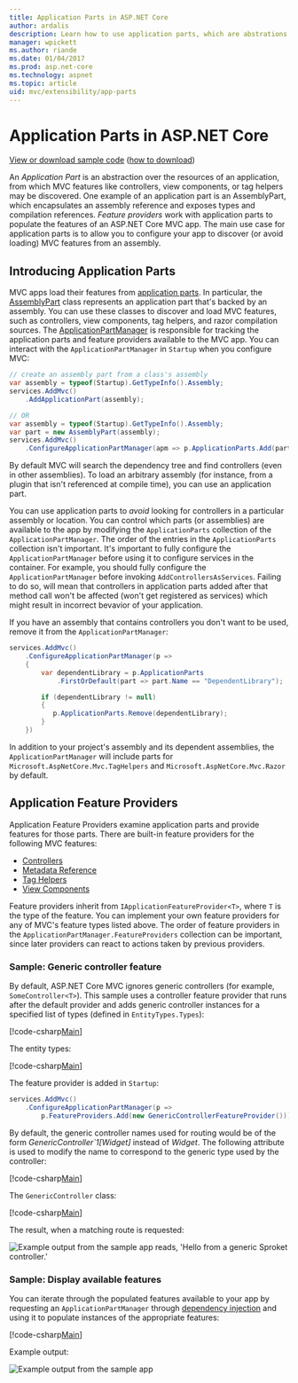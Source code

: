 ```yaml
---
title: Application Parts in ASP.NET Core
author: ardalis
description: Learn how to use application parts, which are abstrations over the resources of an app, to configure your app to discover or avoid loading features from an assembly.
manager: wpickett
ms.author: riande
ms.date: 01/04/2017
ms.prod: asp.net-core
ms.technology: aspnet
ms.topic: article
uid: mvc/extensibility/app-parts
---
```

# Application Parts in ASP.NET Core

[View or download sample code](https://github.com/aspnet/Docs/tree/master/aspnetcore/mvc/advanced/app-parts/sample) ([how to download](xref:tutorials/index#how-to-download-a-sample))

An *Application Part* is an abstraction over the resources of an application, from which MVC features like controllers, view components, or tag helpers may be discovered. One example of an application part is an AssemblyPart, which encapsulates an assembly reference and exposes types and compilation references. *Feature providers* work with application parts to populate the features of an ASP.NET Core MVC app. The main use case for application parts is to allow you to configure your app to discover (or avoid loading) MVC features from an assembly.

## Introducing Application Parts

MVC apps load their features from [application parts](/aspnet/core/api/microsoft.aspnetcore.mvc.applicationparts.applicationpart). In particular, the [AssemblyPart](/aspnet/core/api/microsoft.aspnetcore.mvc.applicationparts.assemblypart#Microsoft_AspNetCore_Mvc_ApplicationParts_AssemblyPart) class represents an application part that's backed by an assembly. You can use these classes to discover and load MVC features, such as controllers, view components, tag helpers, and razor compilation sources. The [ApplicationPartManager](/aspnet/core/api/microsoft.aspnetcore.mvc.applicationparts.applicationpartmanager) is responsible for tracking the application parts and feature providers available to the MVC app. You can interact with the `ApplicationPartManager` in `Startup` when you configure MVC:

```csharp
// create an assembly part from a class's assembly
var assembly = typeof(Startup).GetTypeInfo().Assembly;
services.AddMvc()
    .AddApplicationPart(assembly);

// OR
var assembly = typeof(Startup).GetTypeInfo().Assembly;
var part = new AssemblyPart(assembly);
services.AddMvc()
    .ConfigureApplicationPartManager(apm => p.ApplicationParts.Add(part));
```

By default MVC will search the dependency tree and find controllers (even in other assemblies). To load an arbitrary assembly (for instance, from a plugin that isn't referenced at compile time), you can use an application part.

You can use application parts to *avoid* looking for controllers in a particular assembly or location. You can control which parts (or assemblies) are available to the app by modifying the `ApplicationParts` collection of the `ApplicationPartManager`. The order of the entries in the `ApplicationParts` collection isn't important. It's important to fully configure the `ApplicationPartManager` before using it to configure services in the container. For example, you should fully configure the `ApplicationPartManager` before invoking `AddControllersAsServices`. Failing to do so, will mean that controllers in application parts added after that method call won't be affected (won't get registered as services) which might result in incorrect bevavior of your application.

If you have an assembly that contains controllers you don't want to be used, remove it from the `ApplicationPartManager`:

```csharp
services.AddMvc()
    .ConfigureApplicationPartManager(p =>
    {
        var dependentLibrary = p.ApplicationParts
            .FirstOrDefault(part => part.Name == "DependentLibrary");

        if (dependentLibrary != null)
        {
           p.ApplicationParts.Remove(dependentLibrary);
        }
    })
```

In addition to your project's assembly and its dependent assemblies, the `ApplicationPartManager` will include parts for `Microsoft.AspNetCore.Mvc.TagHelpers` and `Microsoft.AspNetCore.Mvc.Razor` by default.

## Application Feature Providers

Application Feature Providers examine application parts and provide features for those parts. There are built-in feature providers for the following MVC features:

* [Controllers](https://docs.microsoft.com/aspnet/core/api/microsoft.aspnetcore.mvc.controllers.controllerfeatureprovider)
* [Metadata Reference](https://docs.microsoft.com/aspnet/core/api/microsoft.aspnetcore.mvc.razor.compilation.metadatareferencefeatureprovider)
* [Tag Helpers](https://docs.microsoft.com/aspnet/core/api/microsoft.aspnetcore.mvc.razor.taghelpers.taghelperfeatureprovider)
* [View Components](https://docs.microsoft.com/aspnet/core/api/microsoft.aspnetcore.mvc.viewcomponents.viewcomponentfeatureprovider)

Feature providers inherit from `IApplicationFeatureProvider<T>`, where `T` is the type of the feature. You can implement your own feature providers for any of MVC's feature types listed above. The order of feature providers in the `ApplicationPartManager.FeatureProviders` collection can be important, since later providers can react to actions taken by previous providers.

### Sample: Generic controller feature

By default, ASP.NET Core MVC ignores generic controllers (for example, `SomeController<T>`). This sample uses a controller feature provider that runs after the default provider and adds generic controller instances for a specified list of types (defined in `EntityTypes.Types`):

[!code-csharp[Main](./app-parts/sample/AppPartsSample/GenericControllerFeatureProvider.cs?highlight=13&range=18-36)]

The entity types:

[!code-csharp[Main](./app-parts/sample/AppPartsSample/Model/EntityTypes.cs?range=6-16)]

The feature provider is added in `Startup`:

```csharp
services.AddMvc()
    .ConfigureApplicationPartManager(p => 
        p.FeatureProviders.Add(new GenericControllerFeatureProvider()));
```

By default, the generic controller names used for routing would be of the form *GenericController`1[Widget]* instead of *Widget*. The following attribute is used to modify the name to correspond to the generic type used by the controller:

[!code-csharp[Main](./app-parts/sample/AppPartsSample/GenericControllerNameConvention.cs)]

The `GenericController` class:

[!code-csharp[Main](./app-parts/sample/AppPartsSample/GenericController.cs?highlight=5-6)]

The result, when a matching route is requested:

![Example output from the sample app reads, 'Hello from a generic Sproket controller.'](app-parts/_static/generic-controller.png)

### Sample: Display available features

You can iterate through the populated features available to your app by requesting an `ApplicationPartManager` through [dependency injection](../../fundamentals/dependency-injection.md) and using it to populate instances of the appropriate features:

[!code-csharp[Main](./app-parts/sample/AppPartsSample/Controllers/FeaturesController.cs?highlight=16,25-27)]

Example output:

![Example output from the sample app](app-parts/_static/available-features.png)
